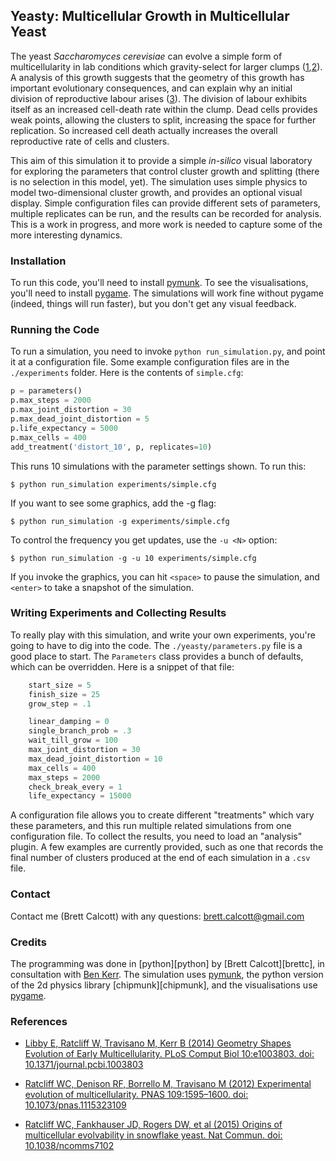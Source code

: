 ## Yeasty: Multicellular Growth in Multicellular Yeast

The yeast *Saccharomyces cerevisiae* can evolve a simple form of multicellularity in lab conditions which gravity-select for larger clumps ([1][mcell2],[2][mcell2]). A analysis of this growth suggests that the geometry of this growth has important evolutionary consequences, and can explain why an initial division of reproductive labour arises ([3][geometry]). The division of labour exhibits itself as an increased cell-death rate within the clump. Dead cells provides weak points, allowing the clusters to split, increasing the space for further replication. So increased cell death actually increases the overall reproductive rate of cells and clusters.

This aim of this simulation it to provide a simple *in-silico* visual laboratory for exploring the parameters that control cluster growth and splitting (there is no selection in this model, yet). The simulation uses simple physics to model two-dimensional cluster growth, and provides an optional visual display. Simple configuration files can provide different sets of parameters, multiple replicates can be run, and the results can be recorded for analysis. This is a work in progress, and more work is needed to capture some of the more interesting dynamics.

<!-- <a href="http://www.youtube.com/watch?feature=player_embedded&v=YOUTUBE_VIDEO_ID_HERE -->
<!-- " target="_blank"><img src="http://img.youtube.com/vi/YOUTUBE_VIDEO_ID_HERE/0.jpg"  -->
<!-- alt="IMAGE ALT TEXT HERE" width="240" height="180" border="10" /></a> -->

### Installation

To run this code, you'll need to install [pymunk][pymunk]. To see the visualisations, you'll need to install [pygame][pygame]. The simulations will work fine without pygame (indeed, things will run faster), but you don't get any visual feedback.

### Running the Code

To run a simulation, you need to invoke `python run_simulation.py`, and point it at a configuration file. Some example configuration files are in the `./experiments` folder. Here is the contents of `simple.cfg`:

```python
p = parameters()
p.max_steps = 2000
p.max_joint_distortion = 30
p.max_dead_joint_distortion = 5
p.life_expectancy = 5000
p.max_cells = 400
add_treatment('distort_10', p, replicates=10)
```
This runs 10 simulations with the parameter settings shown. To run this:

```
$ python run_simulation experiments/simple.cfg 
```

If you want to see some graphics, add the -g flag:

```
$ python run_simulation -g experiments/simple.cfg 
```

To control the frequency you get updates, use the `-u <N>` option:

```
$ python run_simulation -g -u 10 experiments/simple.cfg 
```

If you invoke the graphics, you can hit `<space>` to pause the simulation, and `<enter>` to take a snapshot of the simulation.

### Writing Experiments and Collecting Results

To really play with this simulation, and write your own experiments, you're going to have to dig into the code. The `./yeasty/parameters.py` file is a good place to start. The `Parameters` class provides a bunch of defaults, which can be overridden. Here is a snippet of that file:

```python
    start_size = 5
    finish_size = 25
    grow_step = .1

    linear_damping = 0
    single_branch_prob = .3
    wait_till_grow = 100
    max_joint_distortion = 30
    max_dead_joint_distortion = 10
    max_cells = 400
    max_steps = 2000
    check_break_every = 1
    life_expectancy = 15000
```

A configuration file allows you to create different "treatments" which vary these parameters, and this run multiple related simulations from one configuration file. To collect the results, you need to load an "analysis" plugin. A few examples are currently provided, such as one that records the final number of clusters produced at the end of each simulation in a `.csv` file.

### Contact

Contact me (Brett Calcott) with any questions: brett.calcott@gmail.com

### Credits

The programming was done in [python][python] by [Brett Calcott][brettc], in consultation with [Ben Kerr][kerrlab]. The simulation uses [pymunk][pymunk], the python version of the 2d physics library [chipmunk][chipmunk], and the visualisations use [pygame][pygame].

### References

* [Libby E, Ratcliff W, Travisano M, Kerr B (2014) Geometry Shapes Evolution of Early Multicellularity. PLoS Comput Biol 10:e1003803. doi: 10.1371/journal.pcbi.1003803][geometry]

* [Ratcliff WC, Denison RF, Borrello M, Travisano M (2012) Experimental evolution of multicellularity. PNAS 109:1595–1600. doi: 10.1073/pnas.1115323109][mcell1]

* [Ratcliff WC, Fankhauser JD, Rogers DW, et al (2015) Origins of multicellular evolvability in snowflake yeast. Nat Commun. doi: 10.1038/ncomms7102][mcell2]

[pygame]: http://pygame.org

[pymunk]: http://pymunk.readthedocs.org/en/latest/ 

[kerrlab]: http://kerrlab.org/Public/BenKerr 

[geometry]: http://journals.plos.org/ploscompbiol/article?id=10.1371/journal.pcbi.1003803

[mcell1]: http://www.pnas.org/content/109/5/1595.abstract

[mcell2]: http://www.nature.com/ncomms/2015/150120/ncomms7102/full/ncomms7102.html
